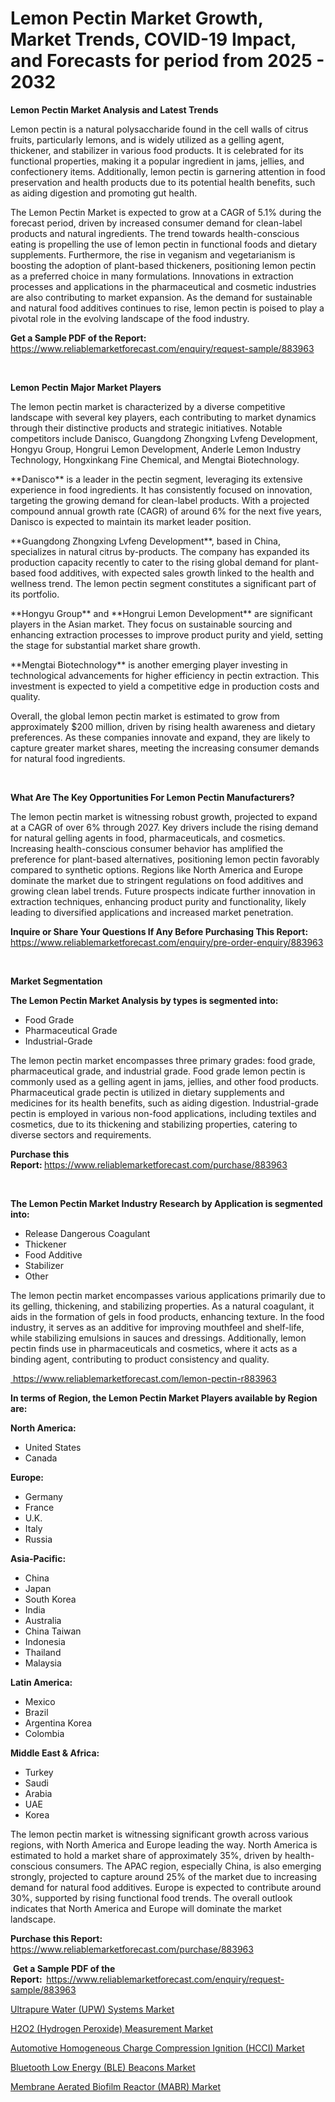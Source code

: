 <p><h1>Lemon Pectin Market Growth, Market Trends, COVID-19 Impact, and Forecasts for period from 2025 - 2032</h1></p><p><strong>Lemon Pectin Market Analysis and Latest Trends</strong></p>
<p><p>Lemon pectin is a natural polysaccharide found in the cell walls of citrus fruits, particularly lemons, and is widely utilized as a gelling agent, thickener, and stabilizer in various food products. It is celebrated for its functional properties, making it a popular ingredient in jams, jellies, and confectionery items. Additionally, lemon pectin is garnering attention in food preservation and health products due to its potential health benefits, such as aiding digestion and promoting gut health.</p><p>The Lemon Pectin Market is expected to grow at a CAGR of 5.1% during the forecast period, driven by increased consumer demand for clean-label products and natural ingredients. The trend towards health-conscious eating is propelling the use of lemon pectin in functional foods and dietary supplements. Furthermore, the rise in veganism and vegetarianism is boosting the adoption of plant-based thickeners, positioning lemon pectin as a preferred choice in many formulations. Innovations in extraction processes and applications in the pharmaceutical and cosmetic industries are also contributing to market expansion. As the demand for sustainable and natural food additives continues to rise, lemon pectin is poised to play a pivotal role in the evolving landscape of the food industry.</p></p>
<p><strong>Get a Sample PDF of the Report:&nbsp;</strong> <a href="https://www.reliablemarketforecast.com/enquiry/request-sample/883963?utm_campaign=1899&utm_medium=2&utm_source=Github&utm_content=ia&utm_term=28022025&utm_id=lemon-pectin">https://www.reliablemarketforecast.com/enquiry/request-sample/883963</a></p>
<p>&nbsp;</p>
<p><strong>Lemon Pectin Major Market Players</strong></p>
<p><p>The lemon pectin market is characterized by a diverse competitive landscape with several key players, each contributing to market dynamics through their distinctive products and strategic initiatives. Notable competitors include Danisco, Guangdong Zhongxing Lvfeng Development, Hongyu Group, Hongrui Lemon Development, Anderle Lemon Industry Technology, Hongxinkang Fine Chemical, and Mengtai Biotechnology.</p><p>**Danisco** is a leader in the pectin segment, leveraging its extensive experience in food ingredients. It has consistently focused on innovation, targeting the growing demand for clean-label products. With a projected compound annual growth rate (CAGR) of around 6% for the next five years, Danisco is expected to maintain its market leader position.</p><p>**Guangdong Zhongxing Lvfeng Development**, based in China, specializes in natural citrus by-products. The company has expanded its production capacity recently to cater to the rising global demand for plant-based food additives, with expected sales growth linked to the health and wellness trend. The lemon pectin segment constitutes a significant part of its portfolio.</p><p>**Hongyu Group** and **Hongrui Lemon Development** are significant players in the Asian market. They focus on sustainable sourcing and enhancing extraction processes to improve product purity and yield, setting the stage for substantial market share growth. </p><p>**Mengtai Biotechnology** is another emerging player investing in technological advancements for higher efficiency in pectin extraction. This investment is expected to yield a competitive edge in production costs and quality.</p><p>Overall, the global lemon pectin market is estimated to grow from approximately $200 million, driven by rising health awareness and dietary preferences. As these companies innovate and expand, they are likely to capture greater market shares, meeting the increasing consumer demands for natural food ingredients.</p></p>
<p>&nbsp;</p>
<p><strong>What Are The Key Opportunities For Lemon Pectin Manufacturers?</strong></p>
<p><p>The lemon pectin market is witnessing robust growth, projected to expand at a CAGR of over 6% through 2027. Key drivers include the rising demand for natural gelling agents in food, pharmaceuticals, and cosmetics. Increasing health-conscious consumer behavior has amplified the preference for plant-based alternatives, positioning lemon pectin favorably compared to synthetic options. Regions like North America and Europe dominate the market due to stringent regulations on food additives and growing clean label trends. Future prospects indicate further innovation in extraction techniques, enhancing product purity and functionality, likely leading to diversified applications and increased market penetration.</p></p>
<p><strong>Inquire or Share Your Questions If Any Before Purchasing This Report:</strong> <a href="https://www.reliablemarketforecast.com/enquiry/pre-order-enquiry/883963?utm_campaign=1899&utm_medium=2&utm_source=Github&utm_content=ia&utm_term=28022025&utm_id=lemon-pectin">https://www.reliablemarketforecast.com/enquiry/pre-order-enquiry/883963</a></p>
<p>&nbsp;</p>
<p><strong>Market Segmentation</strong></p>
<p><strong>The Lemon Pectin Market Analysis by types is segmented into:</strong></p>
<p><ul><li>Food Grade</li><li>Pharmaceutical Grade</li><li>Industrial-Grade</li></ul></p>
<p><p>The lemon pectin market encompasses three primary grades: food grade, pharmaceutical grade, and industrial grade. Food grade lemon pectin is commonly used as a gelling agent in jams, jellies, and other food products. Pharmaceutical grade pectin is utilized in dietary supplements and medicines for its health benefits, such as aiding digestion. Industrial-grade pectin is employed in various non-food applications, including textiles and cosmetics, due to its thickening and stabilizing properties, catering to diverse sectors and requirements.</p></p>
<p><strong>Purchase this Report:&nbsp;</strong><a href="https://www.reliablemarketforecast.com/purchase/883963?utm_campaign=1899&utm_medium=2&utm_source=Github&utm_content=ia&utm_term=28022025&utm_id=lemon-pectin">https://www.reliablemarketforecast.com/purchase/883963</a></p>
<p>&nbsp;</p>
<p><strong>The Lemon Pectin Market Industry Research by Application is segmented into:</strong></p>
<p><ul><li>Release Dangerous Coagulant</li><li>Thickener</li><li>Food Additive</li><li>Stabilizer</li><li>Other</li></ul></p>
<p><p>The lemon pectin market encompasses various applications primarily due to its gelling, thickening, and stabilizing properties. As a natural coagulant, it aids in the formation of gels in food products, enhancing texture. In the food industry, it serves as an additive for improving mouthfeel and shelf-life, while stabilizing emulsions in sauces and dressings. Additionally, lemon pectin finds use in pharmaceuticals and cosmetics, where it acts as a binding agent, contributing to product consistency and quality.</p></p>
<p><a href="https://www.reliablemarketforecast.com/lemon-pectin-r883963?utm_campaign=1899&utm_medium=2&utm_source=Github&utm_content=ia&utm_term=28022025&utm_id=lemon-pectin">&nbsp;https://www.reliablemarketforecast.com/lemon-pectin-r883963</a></p>
<p><strong>In terms of Region, the Lemon Pectin Market Players available by Region are:</strong></p>
<p>
    <p> <strong> North America: </strong>
        <ul>
            <li>United States</li>
            <li>Canada</li>
        </ul>
        </p> 
    <p> <strong> Europe: </strong>
        <ul>
            <li>Germany</li>
            <li>France</li>
            <li>U.K.</li>
            <li>Italy</li>
            <li>Russia</li>
        </ul>
        </p> 
    <p> <strong> Asia-Pacific: </strong>
        <ul>
            <li>China</li>
            <li>Japan</li>
            <li>South Korea</li>
            <li>India</li>
            <li>Australia</li>
            <li>China Taiwan</li>
            <li>Indonesia</li>
            <li>Thailand</li>
            <li>Malaysia</li>
        </ul>
        </p> 
    <p> <strong> Latin America: </strong>
        <ul>
            <li>Mexico</li>
            <li>Brazil</li>
            <li>Argentina Korea</li>
            <li>Colombia</li>
        </ul>
        </p> 
    <p> <strong> Middle East & Africa: </strong>
        <ul>
            <li>Turkey</li>
            <li>Saudi</li>
            <li>Arabia</li>
            <li>UAE</li>
            <li>Korea</li>
        </ul>
    </p>
    </p>
<p><p>The lemon pectin market is witnessing significant growth across various regions, with North America and Europe leading the way. North America is estimated to hold a market share of approximately 35%, driven by health-conscious consumers. The APAC region, especially China, is also emerging strongly, projected to capture around 25% of the market due to increasing demand for natural food additives. Europe is expected to contribute around 30%, supported by rising functional food trends. The overall outlook indicates that North America and Europe will dominate the market landscape.</p></p>
<p><strong>Purchase this Report: </strong><a href="https://www.reliablemarketforecast.com/purchase/883963?utm_campaign=1899&utm_medium=2&utm_source=Github&utm_content=ia&utm_term=28022025&utm_id=lemon-pectin">https://www.reliablemarketforecast.com/purchase/883963</a></p>
<p>&nbsp;<strong>Get a Sample PDF of the Report:&nbsp;&nbsp;</strong><a href="https://www.reliablemarketforecast.com/enquiry/request-sample/883963?utm_campaign=1899&utm_medium=2&utm_source=Github&utm_content=ia&utm_term=28022025&utm_id=lemon-pectin">https://www.reliablemarketforecast.com/enquiry/request-sample/883963</a></p>
<p><strong></strong></p>
<p><p><a href="https://github.com/krinerstormy331/Market-Research-Report-List-1/blob/main/ultrapure-water-upw-systems-market.md?utm_campaign=1899&utm_medium=2&utm_source=Github&utm_content=ia&utm_term=28022025&utm_id=lemon-pectin">Ultrapure Water (UPW) Systems Market</a></p><p><a href="https://github.com/MariaWashington76/Market-Research-Report-List-1/blob/main/h2o2-hydrogen-peroxide-measurement-market.md?utm_campaign=1899&utm_medium=2&utm_source=Github&utm_content=ia&utm_term=28022025&utm_id=lemon-pectin">H2O2 (Hydrogen Peroxide) Measurement Market</a></p><p><a href="https://github.com/rosamariarocque98/Market-Research-Report-List-1/blob/main/automotive-homogeneous-charge-compression-ignition-hcci-market.md?utm_campaign=1899&utm_medium=2&utm_source=Github&utm_content=ia&utm_term=28022025&utm_id=lemon-pectin">Automotive Homogeneous Charge Compression Ignition (HCCI) Market</a></p><p><a href="https://github.com/dolorespeddico90/Market-Research-Report-List-1/blob/main/bluetooth-low-energy-ble-beacons-market.md?utm_campaign=1899&utm_medium=2&utm_source=Github&utm_content=ia&utm_term=28022025&utm_id=lemon-pectin">Bluetooth Low Energy (BLE) Beacons Market</a></p><p><a href="https://github.com/suleimannichelle7/Market-Research-Report-List-1/blob/main/membrane-aerated-biofilm-reactor-mabr-market.md?utm_campaign=1899&utm_medium=2&utm_source=Github&utm_content=ia&utm_term=28022025&utm_id=lemon-pectin">Membrane Aerated Biofilm Reactor (MABR) Market</a></p></p>
